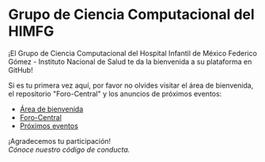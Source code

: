 # Grupo de Ciencia Computacional del HIMFG

¡El Grupo de Ciencia Computacional del Hospital Infantil de México Federico Gómez - Instituto Nacional de Salud te da la bienvenida a su plataforma en GitHub!

Si es tu primera vez aquí, por favor no olvides visitar el área de bienvenida, el repositorio "Foro-Central" y los anuncios de próximos eventos:
- [Área de bienvenida](https://github.com/orgs/Ciencia-Computacional-HIMFG/discussions/1)
- [Foro-Central](https://github.com/Ciencia-Computacional-HIMFG/Foro-Central)
- [Próximos eventos](https://github.com/orgs/Ciencia-Computacional-HIMFG/discussions/2)

¡Agradecemos tu participación!    
*Cónoce nuestro código de conducta.*
